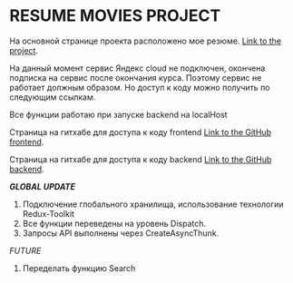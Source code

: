# RESUME MOVIES PROJECT

На основной странице проекта расположено мое резюме.
[Link to the project](https://pavel-khokhlov.github.io/movies-explorer-frontend/).

На данный момент сервис Яндекс cloud не подключен, окончена подписка на сервис после окончания курса. Поэтому сервис не работает должным образом. Но доступ к коду можно получить по следующим ссылкам.

Все функции работаю при запуске backend на localHost

Страница на гитхабе для доступа к коду frontend
[Link to the GitHub frontend](https://github.com/Pavel-Khokhlov/movies-explorer-frontend).

Страница на гитхабе для доступа к коду backend
[Link to the GitHub backend](https://github.com/Pavel-Khokhlov/movies-explorer-api).

***GLOBAL UPDATE***
1. Подключение глобального хранилища, использование технологии Redux-Toolkit
2. Все функции переведены на уровень Dispatch.
3. Запросы API выполнены через CreateAsyncThunk.

*FUTURE*
1. Переделать функцию Search
